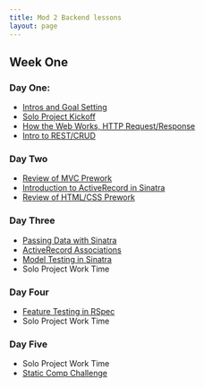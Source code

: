 ```yaml
---
title: Mod 2 Backend lessons
layout: page
---
```


## Week One

### Day One:

- [Intros and Goal Setting](/module2/lessons/intros_and_goals.html)
- [Solo Project Kickoff](/module2/lessons/week_1_solo_kickoff.html)
- [How the Web Works, HTTP Request/Response](/module2/lessons/http_request_response.html)
- [Intro to REST/CRUD](/module2/lessons/intro_rest_crud.html)

### Day Two

- [Review of MVC Prework](/module2/lessons/mvc.html)
- [Introduction to ActiveRecord in Sinatra](/module2/lessons/intro_to_activerecord_in_sinatra.html)
- [Review of HTML/CSS Prework](/module2/lessons/review_html_css.html)

### Day Three

- [Passing Data with Sinatra](/module2/lessons/passing_data_in_sinatra.html)
- [ActiveRecord Associations](/module2/lessons/activerecord_associations.html)
- [Model Testing in Sinatra]()
- Solo Project Work Time

### Day Four

- [Feature Testing in RSpec]()
- Solo Project Work Time

### Day Five

- Solo Project Work Time
- [Static Comp Challenge]()
